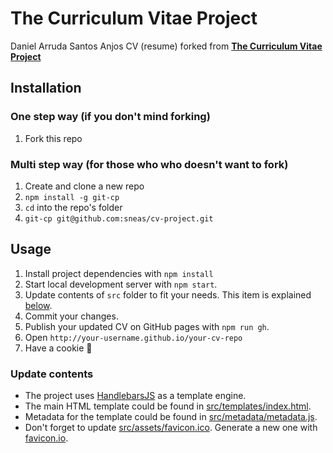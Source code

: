 # The Curriculum Vitae Project

Daniel Arruda Santos Anjos CV (resume) forked from [**The Curriculum Vitae Project**](https://github.com/sneas/cv-project)

## Installation

### One step way (if you don't mind forking)

1. Fork this repo

### Multi step way (for those who who doesn't want to fork)

1. Create and clone a new repo
1. `npm install -g git-cp`
1. `cd` into the repo's folder
1. `git-cp git@github.com:sneas/cv-project.git` 

## Usage

1. Install project dependencies with `npm install`
1. Start local development server with `npm start`.
1. Update contents of `src` folder to fit your needs. This item is explained [below](#update-contents).
1. Commit your changes.
1. Publish your updated CV on GitHub pages with `npm run gh`.
1. Open `http://your-username.github.io/your-cv-repo`
1. Have a cookie 🍪

### Update contents

* The project uses [HandlebarsJS](https://github.com/wycats/handlebars.js/) as a template engine.
* The main HTML template could be found in [src/templates/index.html](src/templates/index.html). 
* Metadata for the template could be found in [src/metadata/metadata.js](src/metadata/metadata.js).
* Don't forget to update [src/assets/favicon.ico](src/assets/favicon.ico). Generate a new one with [favicon.io](https://favicon.io/).
